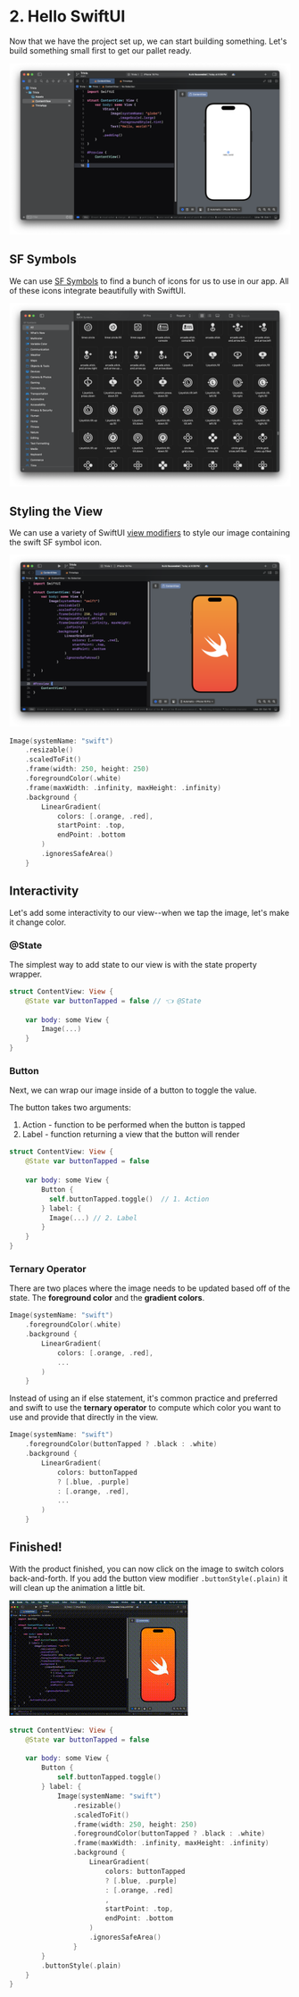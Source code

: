 # 2. Hello SwiftUI

Now that we have the project set up, we can start building something. Let's build something small first to get our pallet ready. 

![alt](./Image/swift_5.png)

## SF Symbols

We can use [SF Symbols](https://developer.apple.com/sf-symbols/) to find a bunch of icons for us to use in our app. All of these icons integrate beautifully with SwiftUI.

![alt](./Image/sf-symbols.png)

## Styling the View

We can use a variety of SwiftUI [view modifiers](https://developer.apple.com/documentation/swiftui/viewmodifier) to style our image containing the swift SF symbol icon.

![alt](./Image/swift_6.png)

```swift
Image(systemName: "swift")
    .resizable()
    .scaledToFit()
    .frame(width: 250, height: 250)
    .foregroundColor(.white)
    .frame(maxWidth: .infinity, maxHeight: .infinity)
    .background {
        LinearGradient(
            colors: [.orange, .red],
            startPoint: .top,
            endPoint: .bottom
        )
        .ignoresSafeArea()
    }

```

## Interactivity

Let's add some interactivity to our view--when we tap the image, let's make it change color.

### @State

The simplest way to add state to our view is with the state property wrapper.

```swift
struct ContentView: View {
    @State var buttonTapped = false // 👈 @State
    
    var body: some View {
        Image(...)
    }
}
```

### Button

Next, we can wrap our image inside of a button to toggle the value.

The button takes two arguments: 
1. Action - function to be performed when the button is tapped
2. Label - function returning a view that the button will render 

```swift
struct ContentView: View {
    @State var buttonTapped = false
    
    var body: some View {
        Button {
          self.buttonTapped.toggle()  // 1. Action
        } label: {
          Image(...) // 2. Label
        }
    }
}
```

### Ternary Operator

There are two places where  the image needs to be updated based off of the state. The **foreground color** and the **gradient colors**.

```swift
Image(systemName: "swift")
    .foregroundColor(.white)
    .background {
        LinearGradient(
            colors: [.orange, .red],
            ...
        )
    }
```

Instead of using an if else statement, it's common practice and preferred and swift to use the **ternary operator** to compute which color you want to use and provide that directly in the view.


```swift
Image(systemName: "swift")
    .foregroundColor(buttonTapped ? .black : .white)
    .background {
        LinearGradient(
            colors: buttonTapped 
            ? [.blue, .purple] 
            : [.orange, .red],
            ...
        )
    }
```

## Finished!

With the product finished, you can now click on the image to switch colors back-and-forth. If you add the button view modifier `.buttonStyle(.plain)` it will clean up the animation a little bit.

![Demo](./Image/button-demo.gif)

```swift
struct ContentView: View {
    @State var buttonTapped = false
    
    var body: some View {
        Button {
            self.buttonTapped.toggle()
        } label: {
            Image(systemName: "swift")
                .resizable()
                .scaledToFit()
                .frame(width: 250, height: 250)
                .foregroundColor(buttonTapped ? .black : .white)
                .frame(maxWidth: .infinity, maxHeight: .infinity)
                .background {
                    LinearGradient(
                        colors: buttonTapped
                        ? [.blue, .purple]
                        : [.orange, .red]
                        ,
                        startPoint: .top,
                        endPoint: .bottom
                    )
                    .ignoresSafeArea()
                }
        }
        .buttonStyle(.plain)
    }
}
```

